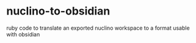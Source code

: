 # nuclino-to-obsidian
ruby code to translate an exported nuclino workspace to a format usable with obsidian
